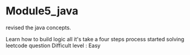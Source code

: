# Module5_java
revised the java concepts.

Learn how to build logic
all it's take a four steps process
started solving leetcode question 
Difficult level : Easy

